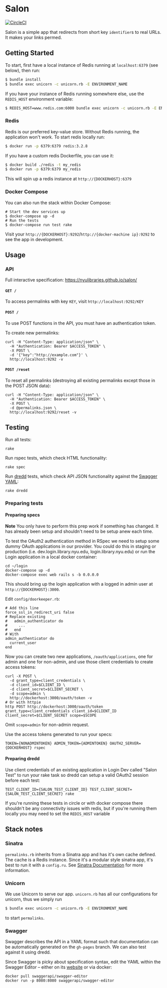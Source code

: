 # Salon
[![CircleCI](https://circleci.com/gh/NYULibraries/salon.svg?style=svg)](https://circleci.com/gh/NYULibraries/salon)

Salon is a simple app that redirects from short key `identifier`s to real URLs. It makes your links permed.

## Getting Started

To start, first have a local instance of Redis running at `localhost:6379` (see below), then run:

```sh
$ bundle install
$ bundle exec unicorn -c unicorn.rb -E ENVIRONMENT_NAME
```

If you have your instance of Redis running somewhere else, use the `REDIS_HOST` environment
variable:

```sh
$ REDIS_HOST=www.redis.com:6000 bundle exec unicorn -c unicorn.rb -E ENVIRONMENT_NAME -D
```

### Redis

Redis is our preferred key-value store. Without Redis running, the application won't work. To start redis locally run:

```sh
$ docker run -p 6379:6379 redis:3.2.8
```

If you have a custom redis Dockerfile, you can use it:

```sh
$ docker build ./redis -t my_redis
$ docker run -p 6379:6379 my_redis
```

This will spin up a redis instance at `http://{DOCKERHOST}:6379`

### Docker Compose

You can also run the stack within Docker Compose:

```
# Start the dev services up
$ docker-compose up -d
# Run the tests
$ docker-compose run test rake
```

Visit your `http://{DOCKERHOST}:9292`/`http://{docker-machine ip}:9292` to see the app in development.

## Usage

### API

Full interactive specification: https://nyulibraries.github.io/salon/

#### `GET /`

To access permalinks with key `KEY`, visit `http://localhost:9292/KEY`

#### `POST /`

To use POST functions in the API, you must have an authentication token.

To create new permalinks:

```
curl -H "Content-Type: application/json" \
  -H "Authentication: Bearer $ACCESS_TOKEN" \
  -X POST \
  -d '{"key":"http://example.com"}' \
  http://localhost:9292 -v
```

#### `POST /reset`

To reset all permalinks (destroying all existing permalinks except those in the POST JSON data):

```
curl -H "Content-Type: application/json" \
  -H "Authentication: Bearer $ACCESS_TOKEN" \
  -X POST \
  -d @permalinks.json \
  http://localhost:9292/reset -v
```

## Testing

Run all tests:

```
rake
```

Run rspec tests, which check HTML functionality:

```
rake spec
```

Run [dredd](https://github.com/apiaryio/dredd) tests, which check API JSON functionality against the [Swagger YAML](#swagger):

```
rake dredd
```

### Preparing tests

#### Preparing specs

**Note** You only have to perform this prep work if something has changed. It has already been setup and shouldn't need to be setup anew each time.

To test the OAuth2 authentication method in RSpec we need to setup some dummy OAuth applications in our provider. You could do this in staging or production (i.e. dev.login.library.nyu.edu, login.library.nyu.edu) or run the Login application in a local docker container:

```
cd ~/login
docker-compose up -d
docker-compose exec web rails s -b 0.0.0.0
```

This should bring up the login application with a logged in admin user at `http://{DOCKERHOST}:3000`.

Edit `config/doorkeeper.rb`:

```
# Add this line
force_ssl_in_redirect_uri false
# Replace existing
#   admin_authenticator do
#     ...
#   end
# With
admin_authenticator do
  current_user
end
```

Now you can create two new applications, `/oauth/applications`, one for admin and one for non-admin, and use those client credentials to create access tokens:

```
curl -X POST \
  -d grant_type=client_credentials \
  -d client_id=$CLIENT_ID \
  -d client_secret=$CLIENT_SECRET \
  -d scope=admin \
  http://dockerhost:3000/oauth/token -v
# Or with httpie
http POST http://dockerhost:3000/oauth/token grant_type=client_credentials client_id=$CLIENT_ID client_secret=$CLIENT_SECRET scope=$SCOPE
```

Omit `scope=admin` for non-admin request.

Use the access tokens generated to run your specs:

```
TOKEN={NONADMINTOKEN} ADMIN_TOKEN={ADMINTOKEN} OAUTH2_SERVER={DOCKERHOST} rspec
```

#### Preparing dredd

Use client credentials of an existing application in Login Dev called "Salon Test" to run your rake task so dredd can setup a valid OAuth2 session before each test:

```
TEST_CLIENT_ID={SALON_TEST_CLIENT_ID} TEST_CLIENT_SECRET={SALON_TEST_CLIENT_SECRET} rake      
```

If you're running these tests in circle or with docker compose there shouldn't be any connectivity issues with redis, but if you're running them locally you may need to set the `REDIS_HOST` variable

## Stack notes

### Sinatra

`permalinks.rb` inherits from a Sinatra app and has it's own cache defined. The cache is a Redis instance. Since it's a modular style sinatra app, it's best to run it with a `config.ru`. See [Sinatra Documentation](http://www.sinatrarb.com/intro.html#Sinatra::Base%20-%20Middleware,%20Libraries,%20and%20Modular%20Apps) for more information.

### Unicorn

We use Unicorn to serve our app. `unicorn.rb` has all our configurations for unicorn, thus we simply run

```sh
$ bundle exec unicorn -c unicorn.rb -E ENVIRONMENT_NAME
```

to start `permalinks`.

### Swagger

Swagger describes the API in a YAML format such that documentation can be automatically generated on the `gh-pages` branch. We can also test against it using dredd.

Since Swagger is picky about specification syntax, edit the YAML within the Swagger Editor – either on its [website](http://editor.swagger.io/) or via docker:

```
docker pull swaggerapi/swagger-editor
docker run -p 8080:8080 swaggerapi/swagger-editor
```
